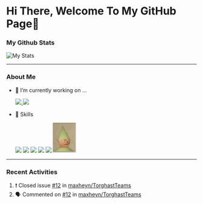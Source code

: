 # Hi There, Welcome To My GitHub Page👋

### My Github Stats

![My Stats](https://github-readme-stats.vercel.app/api?username=ClemsonJames&show_icons=true&hide_border=true)

---

### About Me

- 🔭 I’m currently working on ...

  <a href="https://github.com/CUHackers/Kanban">
    <img src="https://github-readme-stats.vercel.app/api/pin/?username=CUHackers&repo=Kanban" />
  </a>
  <a href="https://github.com/Clemson-Esports/Clemson-Bot">
    <img src="https://github-readme-stats.vercel.app/api/pin/?username=Clemson-Esports&repo=Clemson-Bot" />
  </a>

- 🌱 Skills

  <img src="https://cdn.jsdelivr.net/npm/programming-languages-logos/src/javascript/javascript.png" height="80">
  <img src="https://cdn.jsdelivr.net/npm/programming-languages-logos/src/python/python.png" height="80">
  <img src="https://cdn.jsdelivr.net/npm/programming-languages-logos/src/java/java.png" height="80">
  <img src="https://cdn.jsdelivr.net/npm/programming-languages-logos/src/c/c.png" height="80">
  <img src="https://cdn.jsdelivr.net/npm/programming-languages-logos/src/cpp/cpp.png" height="80">
  <img src="https://raw.githubusercontent.com/ClemsonJames/ClemsonJames/master/asset/dankmeme.png" height="80">

---

### Recent Activities
<!--START_SECTION:activity-->
1. ❗️ Closed issue [#12](https://github.com/maxheyn/TorghastTeams/issues/12) in [maxheyn/TorghastTeams](https://github.com/maxheyn/TorghastTeams)
2. 🗣 Commented on [#12](https://github.com/maxheyn/TorghastTeams/issues/12) in [maxheyn/TorghastTeams](https://github.com/maxheyn/TorghastTeams)
<!--END_SECTION:activity-->
